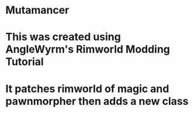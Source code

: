 # Mutamancer
# This was created using AngleWyrm's Rimworld Modding Tutorial
# It patches rimworld of magic and pawnmorpher then adds a new class
